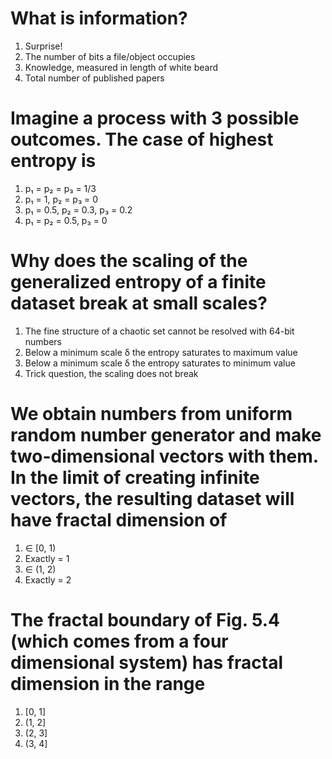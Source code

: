 # What is information?
1. Surprise!
1. The number of bits a file/object occupies
1. Knowledge, measured in length of white beard
1. Total number of published papers

# Imagine a process with 3 possible outcomes. The case of highest entropy is
1. p₁ = p₂ = p₃ = 1/3
1. p₁ = 1, p₂ = p₃ = 0
1. p₁ = 0.5, p₂ = 0.3, p₃ = 0.2
1. p₁ = p₂ = 0.5, p₃ = 0

# Why does the scaling of the generalized entropy of a finite dataset break at small scales?
1. The fine structure of a chaotic set cannot be resolved with 64-bit numbers
1. Below a minimum scale δ the entropy saturates to maximum value
1. Below a minimum scale δ the entropy saturates to minimum value
1. Trick question, the scaling does not break

# We obtain numbers from uniform random number generator and make two-dimensional vectors with them. In the limit of creating infinite vectors, the resulting dataset will have fractal dimension of
1. ∈ [0, 1)
1. Exactly = 1
1. ∈ (1, 2)
1. Exactly = 2

# The fractal boundary of Fig. 5.4 (which comes from a four dimensional system) has fractal dimension in the range
1. [0, 1]
1. (1, 2]
1. (2, 3]
1. (3, 4]
